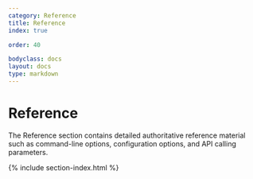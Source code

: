 ```yaml
---
category: Reference
title: Reference
index: true

order: 40

bodyclass: docs
layout: docs
type: markdown
---
```


# Reference

The Reference section contains detailed authoritative reference
material such as command-line options, configuration options,
and API calling parameters.

{% include section-index.html %}
